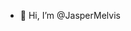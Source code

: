 - 👋 Hi, I’m @JasperMelvis

<!---
JasperMelvis/JasperMelvis is a ✨ special ✨ repository because its `README.md` (this file) appears on your GitHub profile.
You can click the Preview link to take a look at your changes.
--->
